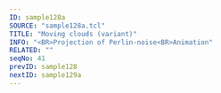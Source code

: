 ```yaml
---
ID: sample128a
SOURCE: "sample128a.tcl"
TITLE: "Moving clouds (variant)"
INFO: "<BR>Projection of Perlin-noise<BR>Animation"
RELATED: ""
seqNo: 41
prevID: sample128
nextID: sample129a
---
```

